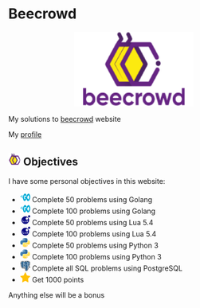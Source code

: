 # Beecrowd

<p align="center">
<a href="https://www.beecrowd.com.br">
    <img  width="240"  height="150"  src="assets/logo-beecrowd.webp">
</a>
</p>

My solutions to [beecrowd](https://www.beecrowd.com.br/) website

My [profile](https://www.beecrowd.com.br/judge/pt/profile/394946)

## <img width="25" height="25" src="assets/beecrowd.ico"> Objectives 

I have some personal objectives in this website:

- <img width="20" height="20" src="assets/golang.svg"> Complete 50 problems using Golang
- <img width="20" height="20" src="assets/golang.svg"> Complete 100 problems using Golang
- <img width="20" height="20" src="assets/lua.png"> Complete 50 problems using Lua 5.4
- <img width="20" height="20" src="assets/lua.png"> Complete 100 problems using Lua 5.4
- <img width="20" height="20" src="assets/python.png"> Complete 50 problems using Python 3
- <img width="20" height="20" src="assets/python.png"> Complete 100 problems using Python 3
- <img width="20" height="20" src="assets/postgresql.png"> Complete all SQL problems using PostgreSQL
- <img width="20" height="20" src="assets/star.png"> Get 1000 points

Anything else will be a bonus
